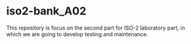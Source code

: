 # iso2-bank_A02
This repository is focus on the second part for ISO-2 laboratory part, in which we are going to develop testing and maintenance.
